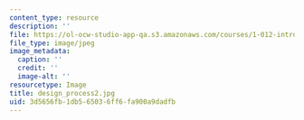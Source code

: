 ```yaml
---
content_type: resource
description: ''
file: https://ol-ocw-studio-app-qa.s3.amazonaws.com/courses/1-012-introduction-to-civil-engineering-design-spring-2002/3d5656fb1db565036ff6fa900a9dadfb_design_process2.jpg
file_type: image/jpeg
image_metadata:
  caption: ''
  credit: ''
  image-alt: ''
resourcetype: Image
title: design_process2.jpg
uid: 3d5656fb-1db5-6503-6ff6-fa900a9dadfb
---
```

